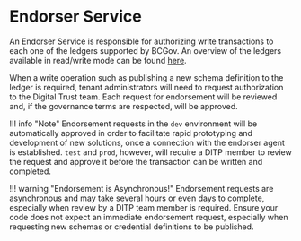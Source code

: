 # Endorser Service

An Endorser Service is responsible for authorizing write transactions to each one of the ledgers supported by BCGov. An overview of the ledgers available in read/write mode can be found [here](traction-overview.md#ledgers).

When a write operation such as publishing a new schema definition to the ledger is required, tenant administrators will need to request authorization to the Digital Trust team. Each request for endorsement will be reviewed and, if the governance terms are respected, will be approved.

!!! info "Note"
    Endorsement requests in the `dev` environment will be automatically approved in order to facilitate rapid prototyping and development of new solutions, once a connection with the endorser agent is established. `test` and `prod`, however, will require a DITP member to review the request and approve it before the transaction can be written and completed.

!!! warning "Endorsement is Asynchronous!"
    Endorsement requests are asynchronous and may take several hours or even days  to complete, especially when review by a DITP team member is required. Ensure your code does not expect an immediate endorsement request, especially when requesting new schemas or credential definitions to be published.
